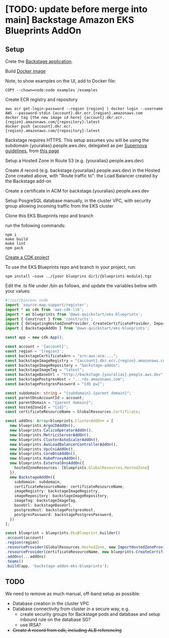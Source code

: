 # [TODO: update before merge into main] Backstage Amazon EKS Blueprints AddOn

## Setup

Crete the [Backstage application](https://backstage.io/docs/getting-started/create-an-app).

Build [Docker image](https://backstage.io/docs/deployment/docker)

Note, to show examples on the UI, add to Docker file:

```
COPY --chown=node:node examples /examples
```

Create ECR registry and repository

```console
aws ecr get-login-password --region {region} | docker login --username AWS --password-stdin {account}.dkr.ecr.{region}.amazonaws.com
docker tag {the new image id here} {account}.dkr.ecr.{region}.amazonaws.com/{repository}:latest
docker push {account}.dkr.ecr.{region}.amazonaws.com/{repository}:latest
```

Backstage requires HTTPS. This setup assumes you will be using the subdomain {youralias}.people.aws.dev, delegated as per [Supernova guidelines](https://w.amazon.com/bin/view/SuperNova/PreOnboardingSteps/), from [this page](https://supernova.amazon.dev/)

Setup a Hosted Zone in Route 53 (e.g. {youralias}.people.aws.dev)

Create _A_ record (e.g. backstage.{youralias}.people.aws.dev) in the Hosted Zone created above, with "Route traffic to": the Load Balancer created by the Backstage add-on

Create a certificate in ACM for backstage.{youralias}.people.aws.dev

Setup PosgreSQL database manually, in the cluster VPC, with security group allowing incoming traffic from the EKS cluster

Clone this EKS Blueprints repo and branch

run the following commands:

```console
npm i
make build
make lint
npm pack
```

[Create a CDK project](https://catalog.workshops.aws/eks-blueprints-for-cdk/en-US/030-single-eks-cluster/031-create-a-cluster/1-create-a-cdk-project)

To use the EKS Blueprints repo and branch in your project, run:

```console
npm install —save ../{your blueprins dir}/{blueprints module}.tgz
```

Edit the .ts file under /bin as follows, and update the variables below with your values:

```typescript
#!/usr/bin/env node
import 'source-map-support/register';
import * as cdk from 'aws-cdk-lib';
import * as blueprints from '@aws-quickstart/eks-blueprints';
import { Construct } from 'constructs';
import { DelegatingHostedZoneProvider, CreateCertificateProvider, ImportHostedZoneProvider, GlobalResources } from '@aws-quickstart/eks-blueprints';
import { BackstageAddOn } from '@aws-quickstart/eks-blueprints';

const app = new cdk.App();

const account = '{account}';
const region = '{region}';
const backstageCertificateArn = "arn:aws:acm:...";
const backstageImageRegistry = "{account}.dkr.ecr.{region}.amazonaws.com";
const backstageImageRepository = "backstage-addon";
const backstageImageTag = "latest";
const backstageBaseUrl = "http://backstage.{youralias}.people.aws.dev";
const backstagePostgresHost = "...rds.amazonaws.com";
const backstagePostgresPassword = "{db pw}";

const subdomain: string = "{subdomain}.{parent domain}";
const parentDnsAccountId = account;
const parentDomain = "{parent domain}";
const hostedZoneId = "{id}";
const certificateResourceName = GlobalResources.Certificate;

const addOns: Array<blueprints.ClusterAddOn> = [
  new blueprints.ArgoCDAddOn(),
  new blueprints.CalicoOperatorAddOn(),
  new blueprints.MetricsServerAddOn(),
  new blueprints.ClusterAutoScalerAddOn(),
  new blueprints.AwsLoadBalancerControllerAddOn(),
  new blueprints.VpcCniAddOn(),
  new blueprints.CoreDnsAddOn(),
  new blueprints.KubeProxyAddOn(),
  new blueprints.ExternalDnsAddOn({
    hostedZoneResources: [blueprints.GlobalResources.HostedZone]
  }),
  new BackstageAddOn({
    subdomain: subdomain,
    certificateResourceName: certificateResourceName,
    imageRegistry: backstageImageRegistry,
    imageRepository: backstageImageRepository,
    imageTag: backstageImageTag,
    baseUrl: backstageBaseUrl,
    postgresHost: backstagePostgresHost,
    postgresPassword: backstagePostgresPassword,
  })
];

const blueprint = blueprints.EksBlueprint.builder()
.account(account)
.region(region)
.resourceProvider(GlobalResources.HostedZone, new ImportHostedZoneProvider(hostedZoneId, parentDomain))
.resourceProvider(certificateResourceName, new blueprints.CreateCertificateProvider("elb-certificate", subdomain, GlobalResources.HostedZone))
.addOns(...addOns)
.teams()
.build(app, 'backstage-addon-eks-blueprints');
```
## TODO

We need to remove as much manual, off-band setup as possible:
- Database creation in the cluster VPC
- Database connectivity from cluster in a secure way, e.g.
    - create security groups for Backstage pods and database and setup inbound rule on the database SG?
    - use IRSA?
- ~~Create _A_ record from cdk, including ALB referencing~~
